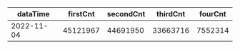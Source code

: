 |dataTime|firstCnt|secondCnt|thirdCnt|fourCnt|
|-|-|-|-|-|
|2022-11-04|45121967|44691950|33663716|7552314|